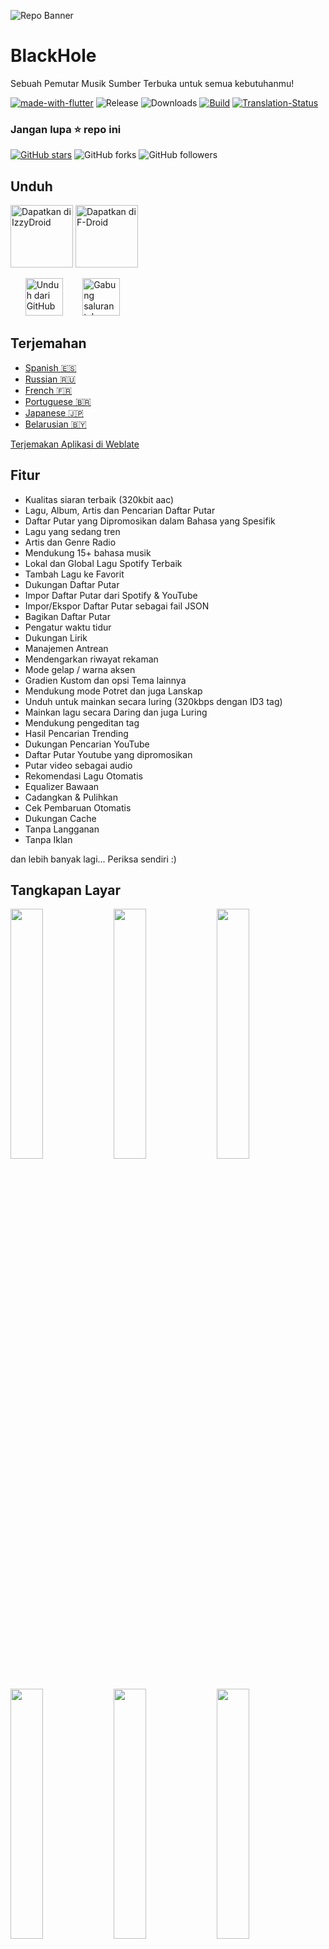 ![Repo Banner](https://user-images.githubusercontent.com/87353286/144381080-faf8e557-7909-43a1-a8e2-208936e5a8f8.png)

# BlackHole

Sebuah Pemutar Musik Sumber Terbuka untuk semua kebutuhanmu!

[![made-with-flutter](https://img.shields.io/badge/Made%20with-Flutter-1f425f.svg)](https://flutter.dev/) ![Release](https://img.shields.io/github/v/release/Sangwan5688/BlackHole) ![Downloads](https://img.shields.io/github/downloads/Sangwan5688/BlackHole/total)
[![Build](https://github.com/Sangwan5688/BlackHole/actions/workflows/flutter.yml/badge.svg)](https://github.com/Sangwan5688/BlackHole/actions/workflows/flutter.yml)
[![Translation-Status](https://hosted.weblate.org/widgets/blackhole/-/translations/svg-badge.svg)](https://hosted.weblate.org/engage/blackhole/)

### Jangan lupa :star: repo ini

[![GitHub stars](https://img.shields.io/github/stars/Sangwan5688/BlackHole.svg?style=social&label=Star)](https://github.com//Sangwan5688/BlackHole) ![GitHub forks](https://img.shields.io/github/forks/Sangwan5688/BlackHole.svg?style=social&label=Forks) ![GitHub followers](https://img.shields.io/github/followers/Sangwan5688.svg?style=social&label=Follow)

## Unduh

[<img src="https://gitlab.com/IzzyOnDroid/repo/-/raw/master/assets/IzzyOnDroid.png"
     alt="Dapatkan di IzzyDroid"
     height="100">](https://android.izzysoft.de/repo/apk/com.shadow.blackhole)
[<img src="https://fdroid.gitlab.io/artwork/badge/get-it-on.png"
     alt="Dapatkan di F-Droid"
     height="100">](https://f-droid.org/packages/com.shadow.blackhole/)

&nbsp;&nbsp;&nbsp;&nbsp;&nbsp;
[<img src="https://img.shields.io/badge/GitHub-181717?logo=github&logoColor=white"
     alt="Unduh dari GitHub"
     height="60">](https://github.com/Sangwan5688/BlackHole/releases)
&nbsp;&nbsp;&nbsp;&nbsp;&nbsp;&nbsp;
[<img src="https://img.shields.io/badge/Telegram-2CA5E0?logo=telegram&logoColor=white"
     alt="Gabung saluran telegram"
     height="60">](https://t.me/blackhole_official)

## Terjemahan

- [Spanish :es:](/README.ES.md)
- [Russian :ru:](/README.RU.md)
- [French :fr:](/README.FR.md)
- [Portuguese :brazil:](/README.PT.md)
- [Japanese :jp:](/README.JA.md)
- [Belarusian :belarus:](/README.BE.md)

[Terjemakan Aplikasi di Weblate](https://hosted.weblate.org/projects/blackhole/translations/)

## Fitur

- Kualitas siaran terbaik (320kbit aac)
- Lagu, Album, Artis dan Pencarian Daftar Putar
- Daftar Putar yang Dipromosikan dalam Bahasa yang Spesifik
- Lagu yang sedang tren
- Artis dan Genre Radio
- Mendukung 15+ bahasa musik
- Lokal dan Global Lagu Spotify Terbaik
- Tambah Lagu ke Favorit
- Dukungan Daftar Putar
- Impor Daftar Putar dari Spotify & YouTube
- Impor/Ekspor Daftar Putar sebagai fail JSON
- Bagikan Daftar Putar
- Pengatur waktu tidur
- Dukungan Lirik
- Manajemen Antrean
- Mendengarkan riwayat rekaman
- Mode gelap / warna aksen
- Gradien Kustom dan opsi Tema lainnya
- Mendukung mode Potret dan juga Lanskap
- Unduh untuk mainkan secara luring (320kbps dengan ID3 tag)
- Mainkan lagu secara Daring dan juga Luring 
- Mendukung pengeditan tag
- Hasil Pencarian Trending
- Dukungan Pencarian YouTube
- Daftar Putar Youtube yang dipromosikan
- Putar video sebagai audio
- Rekomendasi Lagu Otomatis
- Equalizer Bawaan
- Cadangkan & Pulihkan
- Cek Pembaruan Otomatis
- Dukungan Cache
- Tanpa Langganan
- Tanpa Iklan

dan lebih banyak lagi...
Periksa sendiri :)

## Tangkapan Layar

<img src="https://github.com/Sangwan5688/BlackHole/blob/main/fastlane/metadata/android/en-US/images/phoneScreenshots/1.png?raw=true" width="32%"> <img src="https://github.com/Sangwan5688/BlackHole/blob/main/fastlane/metadata/android/en-US/images/phoneScreenshots/2.png?raw=true" width="32%"> <img src="https://github.com/Sangwan5688/BlackHole/blob/main/fastlane/metadata/android/en-US/images/phoneScreenshots/3.png?raw=true" width="32%"> <img src="https://github.com/Sangwan5688/BlackHole/blob/main/fastlane/metadata/android/en-US/images/phoneScreenshots/4.png?raw=true" width="32%"> <img src="https://github.com/Sangwan5688/BlackHole/blob/main/fastlane/metadata/android/en-US/images/phoneScreenshots/5.png?raw=true" width="32%"> <img src="https://github.com/Sangwan5688/BlackHole/blob/main/fastlane/metadata/android/en-US/images/phoneScreenshots/6.png?raw=true" width="32%">

## Lisensi

```
Copyright © 2021 Ankit Sangwan

BlackHole is a free software licensed under GPL v3.0
It is distributed in the hope that it will be useful, but WITHOUT ANY WARRANTY;
without even the implied warranty of MERCHANTABILITY or FITNESS FOR A PARTICULAR PURPOSE.
```

```
Being Open Source doesn't mean you can just make a copy of the app and upload it on playstore or sell
a closed source copy of the same.
Read the following carefully:
1. Any copy of a software under GPL must be under same license. So you can't upload the app on a closed source
  app repository like PlayStore/AppStore without distributing the source code.
2. You can't sell any copied/modified version of the app under any "non-free" license.
   You must provide the copy with the original software or with instructions on how to obtain original software,
   should clearly state all changes, should clearly disclose full source code, should include same license
   and all copyrights should be retained.

In simple words, You can ONLY use the source code of this app for `Open Source` Project under `GPL v3.0` or later
with all your source code CLEARLY DISCLOSED on any code hosting platform like GitHub, with clear INSTRUCTIONS on
how to obtain the original software, should clearly STATE ALL CHANGES made and should RETAIN all copyrights.
Use of this software under any "non-free" license is NOT permitted.
```

Lihat [GNU General Public License](https://github.com/Sangwan5688/BlackHole/blob/main/LICENSE) untuk lebih detail.

## Buat dari sumber

1. Jika belum menginstall SDK Flutter, harap kunjungi web [Flutter](https://flutter.dev/) resmi.
2. Ambil kode program dari cabang master.

```
git clone https://github.com/Sangwan5688/BlackHole.git
```

3. Jalankan aplikasi dengan Android Studio atau VS Code. Atau dengan baris perintah:

```
flutter pub get
flutter run
```

## Kontribusi

Kontribusi dipersilakan. Tolong baca [pedoman kontribusi](https://github.com/Sangwan5688/BlackHole/blob/main/CONTRIBUTING.md) kami sebelum berkontribusi.

## Mengalami masalah?

Lihat pada beberapa [masalah umum](https://github.com/Sangwan5688/BlackHole/wiki/Common-Issues) yang mungkin kamu alami. Jika masalahmu tidak ada disana, silakan untuk membuka Issue :)

## Ingin mencoba versi Beta? Butuh bantuan??

Kamu dapat bergabung ke [Saluran Telegram](https://t.me/blackhole_official) atau [Grup Telegram](https://t.me/joinchat/fHDC1AWnOhw0ZmI9), Jika kamu memiliki pertanyaan, atau membutuhkan bantuan dengan sesuatu serta untuk mendapatkan pembaruan proyek beta.

## Menyukai hasil kerja saya?

<a href="https://www.buymeacoffee.com/ankitsangwan" target="_blank"><img src="https://www.buymeacoffee.com/assets/img/custom_images/orange_img.png" alt="Belikan saya kopi" style="height: 41px !important;width: 174px !important;box-shadow: 0px 3px 2px 0px rgba(190, 190, 190, 0.5) !important;-webkit-box-shadow: 0px 3px 2px 0px rgba(190, 190, 190, 0.5) !important;" ></a>

## Apa Yang Baru

Untuk membaca seluruh daftar perubahan kunjungi [halaman wiki](https://github.com/Sangwan5688/BlackHole/wiki/Changelog)